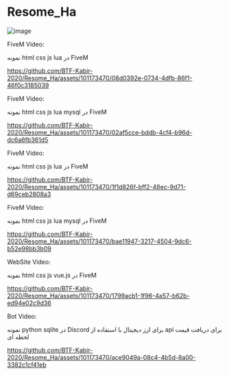 # Resome_Ha

![image](https://github.com/BTF-Kabir-2020/Resome_Ha/assets/101173470/49ac3678-472b-419a-9713-6c8df78ec52e)


FiveM Video:

نمونه html css js lua در FiveM

https://github.com/BTF-Kabir-2020/Resome_Ha/assets/101173470/08d0392e-0734-4dfb-86f1-46f0c3185039





FiveM Video:

نمونه html css js lua mysql در FiveM

https://github.com/BTF-Kabir-2020/Resome_Ha/assets/101173470/02af5cce-bddb-4cf4-b96d-dc6a6fb361d5





FiveM Video:

نمونه html css js lua در FiveM

https://github.com/BTF-Kabir-2020/Resome_Ha/assets/101173470/1f1d826f-bff2-48ec-9d71-d69ceb2808a3







FiveM Video:

نمونه html css js lua mysql در FiveM

https://github.com/BTF-Kabir-2020/Resome_Ha/assets/101173470/bae11947-3217-4504-9dc6-b52e98bb3b09






WebSite Video:

نمونه html css js vue.js در FiveM

https://github.com/BTF-Kabir-2020/Resome_Ha/assets/101173470/1799acb1-1f96-4a57-b62b-ed94e02c9d36






Bot Video:

نمونه python sqlite در Discord برای ارز دیجیتال با استفاده از api برای دریافت قیمت لحظه ای

https://github.com/BTF-Kabir-2020/Resome_Ha/assets/101173470/ace9049a-08c4-4b5d-8a00-3382c1cf41eb







